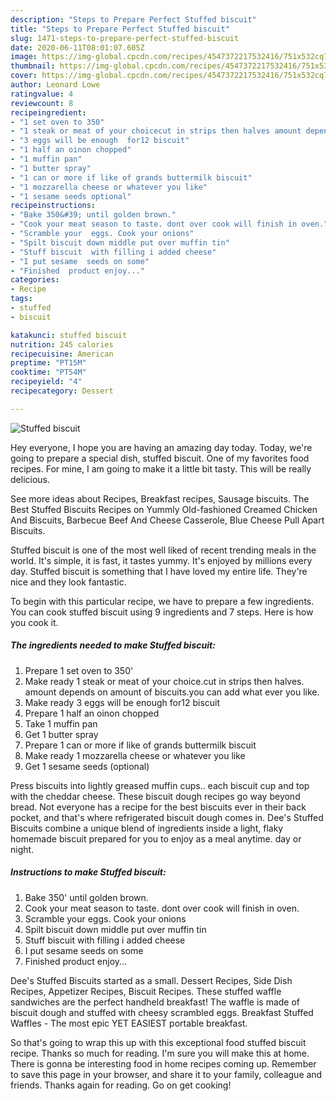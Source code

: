 ```yaml
---
description: "Steps to Prepare Perfect Stuffed biscuit"
title: "Steps to Prepare Perfect Stuffed biscuit"
slug: 1471-steps-to-prepare-perfect-stuffed-biscuit
date: 2020-06-11T08:01:07.605Z
image: https://img-global.cpcdn.com/recipes/4547372217532416/751x532cq70/stuffed-biscuit-recipe-main-photo.jpg
thumbnail: https://img-global.cpcdn.com/recipes/4547372217532416/751x532cq70/stuffed-biscuit-recipe-main-photo.jpg
cover: https://img-global.cpcdn.com/recipes/4547372217532416/751x532cq70/stuffed-biscuit-recipe-main-photo.jpg
author: Leonard Lowe
ratingvalue: 4
reviewcount: 8
recipeingredient:
- "1 set oven to 350"
- "1 steak or meat of your choicecut in strips then halves amount depends on amount of biscuitsyou can add what ever you like"
- "3 eggs will be enough  for12 biscuit"
- "1 half an oinon chopped"
- "1 muffin pan"
- "1 butter spray"
- "1 can or more if like of grands buttermilk biscuit"
- "1 mozzarella cheese or whatever you like"
- "1 sesame seeds optional"
recipeinstructions:
- "Bake 350&#39; until golden brown."
- "Cook your meat season to taste. dont over cook will finish in oven."
- "Scramble your  eggs. Cook your onions"
- "Spilt biscuit down middle put over muffin tin"
- "Stuff biscuit  with filling i added cheese"
- "I put sesame  seeds on some"
- "Finished  product enjoy..."
categories:
- Recipe
tags:
- stuffed
- biscuit

katakunci: stuffed biscuit 
nutrition: 245 calories
recipecuisine: American
preptime: "PT15M"
cooktime: "PT54M"
recipeyield: "4"
recipecategory: Dessert

---
```



![Stuffed biscuit](https://img-global.cpcdn.com/recipes/4547372217532416/751x532cq70/stuffed-biscuit-recipe-main-photo.jpg)

Hey everyone, I hope you are having an amazing day today. Today, we're going to prepare a special dish, stuffed biscuit. One of my favorites food recipes. For mine, I am going to make it a little bit tasty. This will be really delicious.

See more ideas about Recipes, Breakfast recipes, Sausage biscuits. The Best Stuffed Biscuits Recipes on Yummly Old-fashioned Creamed Chicken And Biscuits, Barbecue Beef And Cheese Casserole, Blue Cheese Pull Apart Biscuits.

Stuffed biscuit is one of the most well liked of recent trending meals in the world. It's simple, it is fast, it tastes yummy. It's enjoyed by millions every day. Stuffed biscuit is something that I have loved my entire life. They're nice and they look fantastic.


To begin with this particular recipe, we have to prepare a few ingredients. You can cook stuffed biscuit using 9 ingredients and 7 steps. Here is how you cook it.

<!--inarticleads1-->

##### The ingredients needed to make Stuffed biscuit:

1. Prepare 1 set oven to 350&#39;
1. Make ready 1 steak or meat of your choice.cut in strips then halves. amount depends on amount of biscuits.you can add what ever you like.
1. Make ready 3 eggs will be enough  for12 biscuit
1. Prepare 1 half an oinon chopped
1. Take 1 muffin pan
1. Get 1 butter spray
1. Prepare 1 can or more if like of grands buttermilk biscuit
1. Make ready 1 mozzarella cheese or whatever you like
1. Get 1 sesame seeds (optional)


Press biscuits into lightly greased muffin cups.. each biscuit cup and top with the cheddar cheese. These biscuit dough recipes go way beyond bread. Not everyone has a recipe for the best biscuits ever in their back pocket, and that&#39;s where refrigerated biscuit dough comes in. Dee&#39;s Stuffed Biscuits combine a unique blend of ingredients inside a light, flaky homemade biscuit prepared for you to enjoy as a meal anytime. day or night. 

<!--inarticleads2-->

##### Instructions to make Stuffed biscuit:

1. Bake 350&#39; until golden brown.
1. Cook your meat season to taste. dont over cook will finish in oven.
1. Scramble your  eggs. Cook your onions
1. Spilt biscuit down middle put over muffin tin
1. Stuff biscuit  with filling i added cheese
1. I put sesame  seeds on some
1. Finished  product enjoy...


Dee&#39;s Stuffed Biscuits started as a small. Dessert Recipes, Side Dish Recipes, Appetizer Recipes, Biscuit Recipes. These stuffed waffle sandwiches are the perfect handheld breakfast! The waffle is made of biscuit dough and stuffed with cheesy scrambled eggs. Breakfast Stuffed Waffles - The most epic YET EASIEST portable breakfast. 

So that's going to wrap this up with this exceptional food stuffed biscuit recipe. Thanks so much for reading. I'm sure you will make this at home. There is gonna be interesting food in home recipes coming up. Remember to save this page in your browser, and share it to your family, colleague and friends. Thanks again for reading. Go on get cooking!
